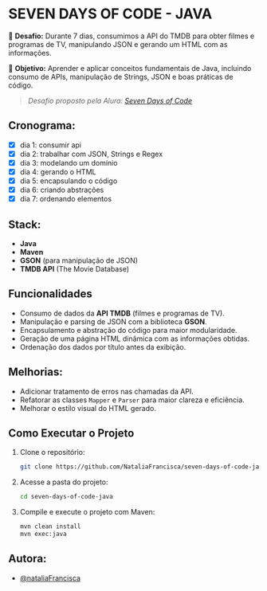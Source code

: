 # SEVEN DAYS OF CODE - JAVA

🌟 **Desafio:** Durante 7 dias, consumimos a API do TMDB para obter filmes e programas de TV, manipulando JSON e gerando um HTML com as informações.

🎯 **Objetivo:** Aprender e aplicar conceitos fundamentais de Java, incluindo consumo de APIs, manipulação de Strings, JSON e boas práticas de código.

> *Desafio proposto pela Alura: [Seven Days of Code](https://7daysofcode.io/matricula/java)*

## Cronograma:
- [X] dia 1: consumir api
- [X] dia 2: trabalhar com JSON, Strings e Regex
- [X] dia 3: modelando um domínio
- [X] dia 4: gerando o HTML
- [X] dia 5: encapsulando o código
- [X] dia 6: criando abstrações
- [X] dia 7: ordenando elementos

## Stack:
- **Java**
- **Maven**
- **GSON** (para manipulação de JSON)
- **TMDB API** (The Movie Database)

## Funcionalidades
- Consumo de dados da **API TMDB** (filmes e programas de TV).  
- Manipulação e parsing de JSON com a biblioteca **GSON**.  
- Encapsulamento e abstração do código para maior modularidade.  
- Geração de uma página HTML dinâmica com as informações obtidas.  
- Ordenação dos dados por título antes da exibição.

## Melhorias:
- Adicionar tratamento de erros nas chamadas da API.  
- Refatorar as classes `Mapper` e `Parser` para maior clareza e eficiência.  
- Melhorar o estilo visual do HTML gerado.  

## Como Executar o Projeto

1. Clone o repositório:
   
   ```bash
   git clone https://github.com/NataliaFrancisca/seven-days-of-code-java.git
3. Acesse a pasta do projeto:
   
    ```bash
    cd seven-days-of-code-java
4. Compile e execute o projeto com Maven:
   
   ```bash
   mvn clean install
   mvn exec:java

## Autora:
- [@nataliaFrancisca](https://www.github.com/NataliaFrancisca)

